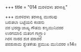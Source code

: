 +++
title = "014 ಮರಳಿದಳು ತರಳಾಕ್ಷಿ"

+++
ಮರಳಿದಳು ತರಳಾಕ್ಷಿ ಮುರರಿಪು   
ಬರುತಲಾ ಬಟ್ಟೆಯಲಿ ಕಂಡನು   
ವರ ಭರದ್ವಾಜಾಖ್ಯ ಗೌತಮ ಕಣ್ವಮುನಿವರರ   
ಉರಗಮಾಲಿ ಮತಂಗ ಗಾಗ್ರ್ಯಾಂ   
ಗಿರಸ ನಾರದ ಶುಕ ಪರಾಶರ   
ಪರಶುರಾಮ ಶ್ವೇತಕೇತು ಪ್ರಮುಖ ಮುನಿವರರ   ॥14॥